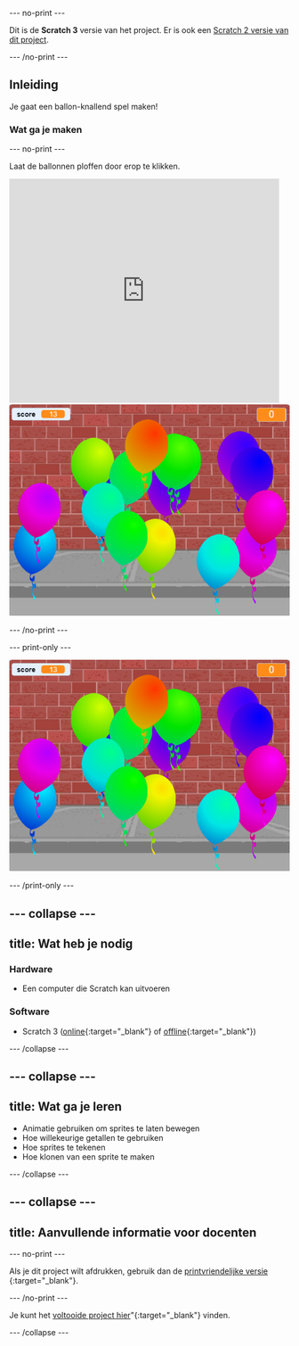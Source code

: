 --- no-print ---

Dit is de **Scratch 3** versie van het project. Er is ook een [Scratch 2 versie van dit project](https://projects.raspberrypi.org/en/projects/balloons-scratch2).

--- /no-print ---

## Inleiding

Je gaat een ballon-knallend spel maken!


### Wat ga je maken

--- no-print ---

Laat de ballonnen ploffen door erop te klikken.

<div class="scratch-preview">
  <iframe allowtransparency="true" width="485" height="402" src="https://scratch.mit.edu/projects/embed/299206746/?autostart=false" frameborder="0" scrolling="no"></iframe>
  <img src="images/balloons-final.png">
</div>

--- /no-print ---

--- print-only ---

![voltooid project](images/balloons-final.png)

--- /print-only ---

--- collapse ---
---
title: Wat heb je nodig
---

### Hardware

+ Een computer die Scratch kan uitvoeren

### Software

+ Scratch 3 ([online](https://rpf.io/scratchon){:target="_blank"} of [offline](https://rpf.io/scratchoff){:target="_blank"})

--- /collapse ---

--- collapse ---
---
title: Wat ga je leren
---

- Animatie gebruiken om sprites te laten bewegen
- Hoe willekeurige getallen te gebruiken
- Hoe sprites te tekenen
- Hoe klonen van een sprite te maken

--- /collapse ---

--- collapse ---
---
title: Aanvullende informatie voor docenten
---

--- no-print ---

Als je dit project wilt afdrukken, gebruik dan de [printvriendelijke versie](https://projects.raspberrypi.org/en/projects/balloons/print) {:target="_blank"}.

--- /no-print ---

Je kunt het [voltooide project hier](https://rpf.io/p/en/balloons-get)"{:target="_blank"} vinden.

--- /collapse ---
